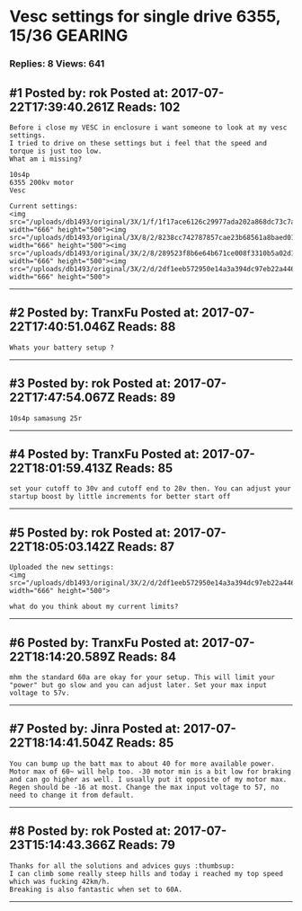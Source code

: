 # Vesc settings for single drive 6355, 15/36 GEARING

### Replies: 8 Views: 641

## \#1 Posted by: rok Posted at: 2017-07-22T17:39:40.261Z Reads: 102

```
Before i close my VESC in enclosure i want someone to look at my vesc settings. 
I tried to drive on these settings but i feel that the speed and torque is just too low. 
What am i missing?

10s4p
6355 200kv motor
Vesc

Current settings:
<img src="/uploads/db1493/original/3X/1/f/1f17ace6126c29977ada202a868dc73c7a6b3d95.jpg" width="666" height="500"><img src="/uploads/db1493/original/3X/8/2/8238cc742787857cae23b68561a8baed01108c29.jpg" width="666" height="500"><img src="/uploads/db1493/original/3X/2/8/289523f8b6e64b671ce008f3310b5a02d1bec25b.jpg" width="666" height="500"><img src="/uploads/db1493/original/3X/2/d/2df1eeb572950e14a3a394dc97eb22a4463a881f.jpg" width="666" height="500">
```

---
## \#2 Posted by: TranxFu Posted at: 2017-07-22T17:40:51.046Z Reads: 88

```
Whats your battery setup ?
```

---
## \#3 Posted by: rok Posted at: 2017-07-22T17:47:54.067Z Reads: 89

```
10s4p samasung 25r
```

---
## \#4 Posted by: TranxFu Posted at: 2017-07-22T18:01:59.413Z Reads: 85

```
set your cutoff to 30v and cutoff end to 28v then. You can adjust your startup boost by little increments for better start off
```

---
## \#5 Posted by: rok Posted at: 2017-07-22T18:05:03.142Z Reads: 87

```
Uploaded the new settings:
<img src="/uploads/db1493/original/3X/2/d/2df1eeb572950e14a3a394dc97eb22a4463a881f.jpg" width="666" height="500">

what do you think about my current limits?
```

---
## \#6 Posted by: TranxFu Posted at: 2017-07-22T18:14:20.589Z Reads: 84

```
mhm the standard 60a are okay for your setup. This will limit your "power" but go slow and you can adjust later. Set your max input voltage to 57v.
```

---
## \#7 Posted by: Jinra Posted at: 2017-07-22T18:14:41.504Z Reads: 85

```
You can bump up the batt max to about 40 for more available power. Motor max of 60~ will help too. -30 motor min is a bit low for braking and can go higher as well. I usually put it opposite of my motor max. Regen should be -16 at most. Change the max input voltage to 57, no need to change it from default.
```

---
## \#8 Posted by: rok Posted at: 2017-07-23T15:14:43.366Z Reads: 79

```
Thanks for all the solutions and advices guys :thumbsup:
I can climb some really steep hills and today i reached my top speed which was fucking 42km/h. 
Breaking is also fantastic when set to 60A.
```

---
